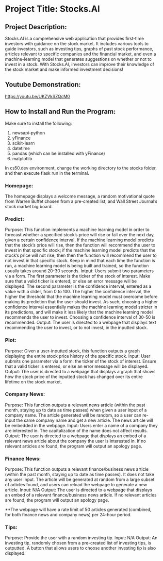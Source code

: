 # Project Title: Stocks.AI

## Project Description:
Stocks.AI is a comprehensive web application that provides first-time investors with guidance on the stock market. It includes various tools to guide investors, such as investing tips, graphs of past stock performance, articles relevant to specific companies and the financial market, and even a machine-learning model that generates suggestions on whether or not to invest in a stock. With Stocks.AI, investors can improve their knowledge of the stock market and make informed investment decisions!

## Youtube Demonstration:
https://youtu.be/UKZVkSZQcM0

## How to Install and Run the Program:
Make sure to install the following:
1. newsapi-python
2. yFinance
3. scikit-learn
4. datetime
5. pandas (which can be installed with yFinance)
6. matplotlib

In cs50.dev environment, change the working directory to the stocks folder, and then execute flask run in the terminal.

### Homepage:
The homepage displays a welcome message, a random motivational quote from Warren Buffet chosen from a pre-created list, and Wall Street Journal’s stock market big board.

### Predict:
Purpose: This function implements a machine learning model in order to forecast whether a specified stock’s price will rise or fall over the next day, given a certain confidence interval. If the machine learning model predicts that the stock’s price will rise, then the function will recommend the user to invest in that specific stock; if the machine learning model predicts that the stock’s price will not rise, then then the function will recommend the user to not invest in that specific stock. Keep in mind that each time the function is run, a machine learning model is being built and trained, so the function usually takes around 20-30 seconds.
Intput: Users submit two parameters via a form. The first parameter is the ticker of the stock of interest. Make sure that a valid ticker is entered, or else an error message will be displayed. The second parameter is the confidence interval, entered as a value with a slider, from 0 to 100. The higher the confidence interval, the higher the threshold that the machine learning model must overcome before making its prediction that the user should invest. As such, choosing a higher confidence interval essentially makes the machine learning model stricter in its predictions, and will make it less likely that the machine learning model recommends the user to invest. Choosing a confidence interval of 30-50 is recommended.
Output: The user is directed to a webpage that displays text recommending the user to invest, or to not invest, in the inputted stock.

### Plot:
Purpose: Given a user-inputted stock, this function outputs a graph displaying the entire stock price history of the specific stock.
Input: User submits one parameter via a form: the ticker of the stock of interest. Ensure that a valid ticker is entered, or else an error message will be displayed.
Output: The user is directed to a webpage that displays a graph that shows how the stock price of the inputted stock has changed over its entire lifetime on the stock market.

### Company News:
Purpose: This function outputs a relevant news article (within the past month, staying up to date as time passes) when given a user input of a company name. The article generated will be random, so a user can re-input the same company name and get a new article. The news article will be embedded in the webpage.
Input: Users enter a name of a company they are interested in. The capitalization of the name does not affect results.
Output: The user is directed to a webpage that displays an embed of a relevant news article about the company the user is interested in. If no relevant articles are found, the program will output an apology page.

### Finance News:
Purpose: This function outputs a relevant finance/business news article (within the past month, staying up to date as time passes). It does not take any user input. The article will be generated at random from a large subset of articles found, and users can reload the webpage to generate a new article.
Input: N/A
Output: The user is directed to a webpage that displays an embed of a relevant finance/business news article. If no relevant articles are found, the program will output an apology page.

**The webpage will have a rate limit of 50 articles generated (combined, for both finance news and company news) per 24-hour period.

### Tips:
Purpose: Provide the user with a random investing tip.
Input: N/A
Output: An investing tip, randomly chosen from a pre-created list of investing tips, is outputted. A button that allows users to choose another investing tip is also displayed.
